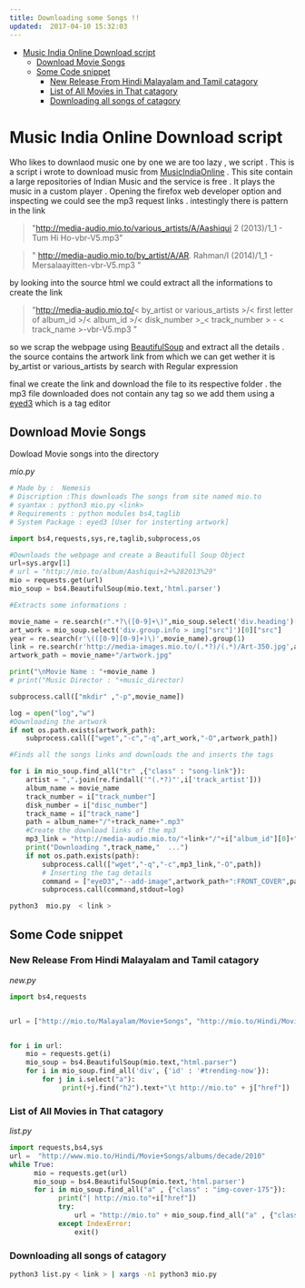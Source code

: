 ```yaml
---
title: Downloading some Songs !! 
updated:  2017-04-10 15:32:03
---
```

- [Music India Online Download script](#org16b46f7)
  - [Download Movie Songs](#orgf8c7f95)
  - [Some Code snippet](#org659ef73)
    - [New Release From Hindi Malayalam and Tamil catagory](#org0bb7cee)
    - [List of All Movies in That catagory](#org6ff3104)
    - [Downloading all songs of catagory](#orgb9bea1e)


<a id="org16b46f7"></a>

# Music India Online Download script

Who likes to downlaod music one by one we are too lazy , we script . This is a script i wrote to download music from [MusicIndiaOnline](http://mio.to/) . This site contain a large repositories of Indian Music and the service is free . It plays the music in a custom player . Opening the firefox web developer option and inspecting we could see the mp3 request links . intestingly there is pattern in the link

> "http://media-audio.mio.to/various_artists/A/Aashiqui 2 (2013)/1_1 - Tum Hi Ho-vbr-V5.mp3"

> " http://media-audio.mio.to/by_artist/A/AR. Rahman/I (2014)/1_1 - Mersalaayitten-vbr-V5.mp3 "

by looking into the source html we could extract all the informations to create the link

> "http://media-audio.mio.to/< by_artist or various_artists >/< first letter of album_id >/< album_id >/< disk_number >_< track_number > - < track_name >-vbr-V5.mp3 "

so we scrap the webpage using [BeautifulSoup](https://www.crummy.com/software/BeautifulSoup/bs4/doc/) and extract all the details . the source contains the artwork link from which we can get wether it is by_artist or various_artists by search with Regular expression

final we create the link and download the file to its respective folder . the mp3 file downloaded does not contain any tag so we add them using a [eyed3](http://eyed3.nicfit.net/) which is a tag editor


<a id="orgf8c7f95"></a>

## Download Movie Songs

Dowload Movie songs into the directory

*mio.py*
```python
# Made by :  Nemesis
# Discription :This downloads The songs from site named mio.to
# syantax : python3 mio.py <link>
# Requirements : python modules bs4,taglib
# System Package : eyed3 [User for insterting artwork]

import bs4,requests,sys,re,taglib,subprocess,os

#Downloads the webpage and create a Beautifull Soup Object
url=sys.argv[1]
# url = "http://mio.to/album/Aashiqui+2+%282013%29"
mio = requests.get(url)
mio_soup = bs4.BeautifulSoup(mio.text,'html.parser')

#Extracts some informations :

movie_name = re.search(r".*?\([0-9]+\)",mio_soup.select('div.heading')[0].text).group(0)
art_work = mio_soup.select('div.group.info > img["src"]')[0]["src"]
year = re.search(r'\(([0-9][0-9]+)\)',movie_name).group(1)
link = re.search(r'http://media-images.mio.to/(.*?)/(.*)/Art-350.jpg',art_work).group(1)
artwork_path = movie_name+"/artwork.jpg"

print("\nMovie Name : "+movie_name )
# print("Music Director : "+music_director)

subprocess.call(["mkdir" ,"-p",movie_name])

log = open("log","w")
#Downloading the artwork
if not os.path.exists(artwork_path):
    subprocess.call(["wget","-c","-q",art_work,"-O",artwork_path])

#Finds all the songs links and downloads the and inserts the tags

for i in mio_soup.find_all("tr" ,{"class" : "song-link"}):
    artist = ",".join(re.findall('"(.*?)"',i['track_artist']))
    album_name = movie_name
    track_number = i["track_number"]
    disk_number = i["disc_number"]
    track_name = i["track_name"]
    path = album_name+"/"+track_name+".mp3"
    #Create the download links of the mp3
    mp3_link = "http://media-audio.mio.to/"+link+"/"+i["album_id"][0]+"/"+i["album_id"]+"/"+disk_number+"_"+track_number+" - "+track_name+"-vbr-V5.mp3"
    print("Downloading ",track_name,"  ...")
    if not os.path.exists(path):
        subprocess.call(["wget","-q","-c",mp3_link,"-O",path])
        # Inserting the tag details
        command = ["eyeD3","--add-image",artwork_path+":FRONT_COVER",path,"-a",artist,"-A",album_name,"-t",track_name,"-n",track_number,"-Y",year]
        subprocess.call(command,stdout=log)
```

```sh
python3  mio.py  < link >
```


<a id="org659ef73"></a>

## Some Code snippet


<a id="org0bb7cee"></a>

### New Release From Hindi Malayalam and Tamil catagory

*new.py*
```python
import bs4,requests


url = ["http://mio.to/Malayalam/Movie+Songs", "http://mio.to/Hindi/Movie+Songs","http://mio.to/Tamil/Movie+Songs"]


for i in url:
    mio = requests.get(i)
    mio_soup = bs4.BeautifulSoup(mio.text,"html.parser")
    for i in mio_soup.find_all('div', {'id' : '#trending-now'}):
        for j in i.select("a"):
             print(+j.find("h2").text+"\t http://mio.to" + j["href"])
```


<a id="org6ff3104"></a>

### List of All Movies in That catagory

*list.py*
```python
import requests,bs4,sys
url =  "http://www.mio.to/Hindi/Movie+Songs/albums/decade/2010"
while True:
      mio = requests.get(url)
      mio_soup = bs4.BeautifulSoup(mio.text,'html.parser')
      for i in mio_soup.find_all("a" , {"class" : "img-cover-175"}):
            print("| http://mio.to"+i["href"])
            try:
                url = "http://mio.to" + mio_soup.find_all("a" , {"class" : "next-page"})[0]["href"]
            except IndexError:
                exit()
```


<a id="orgb9bea1e"></a>

### Downloading all songs of catagory

```sh
python3 list.py < link > | xargs -n1 python3 mio.py
```

